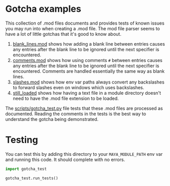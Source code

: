 # Gotcha examples

This collection of .mod files documents and provides tests of known issues you
may run into when creating a .mod file. The mod file parser seems to have a lot
of little gotchas that it's good to know about.

1. [blank_lines.mod](gotchas/blank_lines.mod) shows how adding a blank line between entries causes any
entries after the blank line to be ignored until the next specifier is encountered.
2. [comments.mod](gotchas/comments.mod) shows how using comments `#` between entries causes any
entries after the blank line to be ignored until the next specifier is encountered.
Comments are handled essentially the same way as blank lines.
3. [slashes.mod](gotchas/slashes.mod) shows how env var paths always convert any backslashes to
forward slashes even on windows which uses backslashes.
4. [still_loaded](gotchas/still_loaded) shows how having a text file in a module directory doesn't
need to have the .mod file extension to be loaded.

The [scripts/gotcha_test.py](gotchas/scripts/gotcha_test.py) file tests that these .mod files are processed
as documented. Reading the comments in the tests is the best way to understand
the gotcha being demonstrated.

# Testing

You can test this by adding this directory to your `MAYA_MODULE_PATH` env var and
running this code. It should complete with no errors.

```py
import gotcha_test

gotcha_test.run_tests()
```